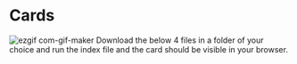 # Cards
![ezgif com-gif-maker](https://user-images.githubusercontent.com/46564084/101783746-a3523c80-3b20-11eb-8438-c5750cf374af.gif)
Download the below 4 files in a folder of your choice and run the index file and the card should be visible in your browser.
